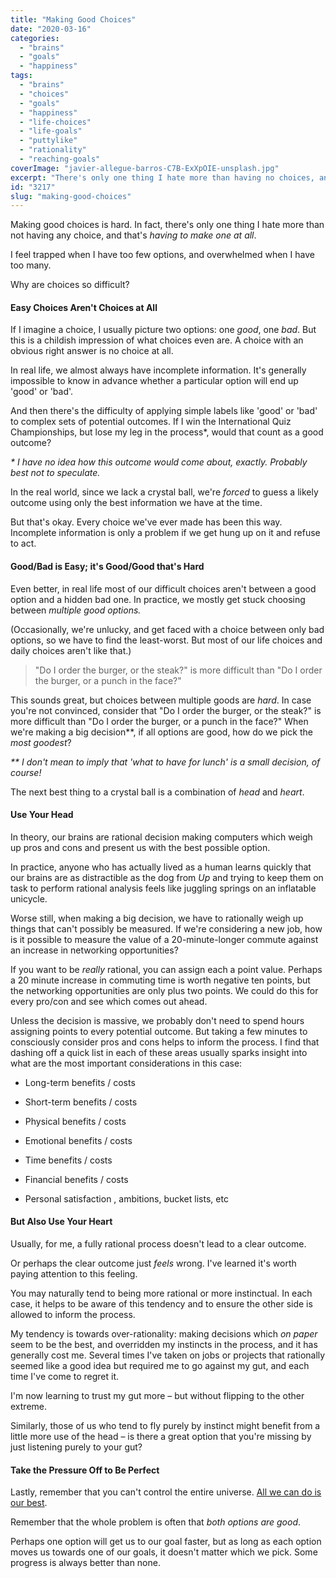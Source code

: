 ```yaml
---
title: "Making Good Choices"
date: "2020-03-16"
categories: 
  - "brains"
  - "goals"
  - "happiness"
tags: 
  - "brains"
  - "choices"
  - "goals"
  - "happiness"
  - "life-choices"
  - "life-goals"
  - "puttylike"
  - "rationality"
  - "reaching-goals"
coverImage: "javier-allegue-barros-C7B-ExXpOIE-unsplash.jpg"
excerpt: "There's only one thing I hate more than having no choices, and that's having to actually make a choice."
id: "3217"
slug: "making-good-choices"
---
```


Making good choices is hard. In fact, there's only one thing I hate more than not having any choice, and that's _having to make one at all_.

<!--more-->

I feel trapped when I have too few options, and overwhelmed when I have too many.

Why are choices so difficult?

#### **Easy Choices Aren't Choices at All**

If I imagine a choice, I usually picture two options: one _good_, one _bad_. But this is a childish impression of what choices even are. A choice with an obvious right answer is no choice at all.

In real life, we almost always have incomplete information. It's generally impossible to know in advance whether a particular option will end up 'good' or 'bad'.

And then there's the difficulty of applying simple labels like 'good' or 'bad' to complex sets of potential outcomes. If I win the International Quiz Championships, but lose my leg in the process\*, would that count as a good outcome?

_\* I have no idea how this outcome would come about, exactly. Probably best not to speculate._

In the real world, since we lack a crystal ball, we're _forced_ to guess a likely outcome using only the best information we have at the time.

But that's okay. Every choice we've ever made has been this way. Incomplete information is only a problem if we get hung up on it and refuse to act.

#### **Good/Bad is Easy; it's Good/Good that's Hard**

Even better, in real life most of our difficult choices aren't between a good option and a hidden bad one. In practice, we mostly get stuck choosing between _multiple good options._

(Occasionally, we're unlucky, and get faced with a choice between only bad options, so we have to find the least-worst. But most of our life choices and daily choices aren't like that.)

> "Do I order the burger, or the steak?" is more difficult than "Do I order the burger, or a punch in the face?"

This sounds great, but choices between multiple goods are _hard_. In case you're not convinced, consider that "Do I order the burger, or the steak?" is more difficult than "Do I order the burger, or a punch in the face?" When we're making a big decision\*\*, if all options are good, how do we pick the _most goodest_?

_\*\* I don't mean to imply that 'what to have for lunch' is a small decision, of course!_

The next best thing to a crystal ball is a combination of _head_ and _heart_.

#### **Use Your Head**

In theory, our brains are rational decision making computers which weigh up pros and cons and present us with the best possible option.

In practice, anyone who has actually lived as a human learns quickly that our brains are as distractible as the dog from _Up_ and trying to keep them on task to perform rational analysis feels like juggling springs on an inflatable unicycle.

Worse still, when making a big decision, we have to rationally weigh up things that can't possibly be measured. If we're considering a new job, how is it possible to measure the value of a 20-minute-longer commute against an increase in networking opportunities?

If you want to be _really_ rational, you can assign each a point value. Perhaps a 20 minute increase in commuting time is worth negative ten points, but the networking opportunities are only plus two points. We could do this for every pro/con and see which comes out ahead.

Unless the decision is massive, we probably don't need to spend hours assigning points to every potential outcome. But taking a few minutes to consciously consider pros and cons helps to inform the process. I find that dashing off a quick list in each of these areas usually sparks insight into what are the most important considerations in this case:

- Long-term benefits / costs

- Short-term benefits / costs

- Physical benefits / costs

- Emotional benefits / costs

- Time benefits / costs

- Financial benefits / costs

- Personal satisfaction , ambitions, bucket lists, etc

#### **But Also Use Your Heart**

Usually, for me, a fully rational process doesn't lead to a clear outcome.

Or perhaps the clear outcome just _feels_ wrong. I've learned it's worth paying attention to this feeling.

You may naturally tend to being more rational or more instinctual. In each case, it helps to be aware of this tendency and to ensure the other side is allowed to inform the process.

My tendency is towards over-rationality: making decisions which _on paper_ seem to be the best, and overridden my instincts in the process, and it has generally cost me. Several times I've taken on jobs or projects that rationally seemed like a good idea but required me to go against my gut, and each time I've come to regret it.

I'm now learning to trust my gut more – but without flipping to the other extreme.

Similarly, those of us who tend to fly purely by instinct might benefit from a little more use of the head – is there a great option that you're missing by just listening purely to your gut?

#### **Take the Pressure Off to Be Perfect**

Lastly, remember that you can't control the entire universe. [All we can do is our best](https://www.walkingoncustard.com/getting-over-perfectionism/).

Remember that the whole problem is often that _both options are good_.

Perhaps one option will get us to our goal faster, but as long as each option moves us towards one of our goals, it doesn't matter which we pick. Some progress is always better than none.
